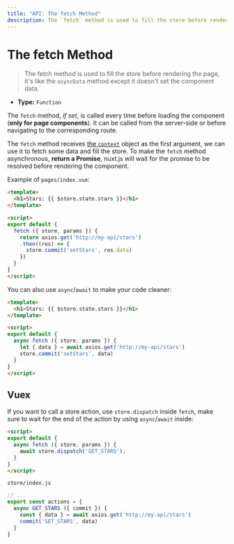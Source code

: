 ```yaml
---
title: "API: The fetch Method"
description: The `fetch` method is used to fill the store before rendering the page, it's like the `asyncData` method except it doesn't set the component data.
---
```


# The fetch Method

> The fetch method is used to fill the store before rendering the page, it's like the `asyncData` method except it doesn't set the component data.

- **Type:** `Function`

The `fetch` method, *if set*, is called every time before loading the component (**only for page components**). It can be called from the server-side or before navigating to the corresponding route.

The `fetch` method receives [the `context`](/api/context) object as the first argument, we can use it to fetch some data and fill the store. To make the `fetch` method asynchronous, **return a Promise**, nuxt.js will wait for the promise to be resolved before rendering the component.

Example of `pages/index.vue`:

```html
<template>
  <h1>Stars: {{ $store.state.stars }}</h1>
</template>

<script>
export default {
  fetch ({ store, params }) {
    return axios.get('http://my-api/stars')
    .then((res) => {
      store.commit('setStars', res.data)
    })
  }
}
</script>
```

You can also use `async`/`await` to make your code cleaner:

```html
<template>
  <h1>Stars: {{ $store.state.stars }}</h1>
</template>

<script>
export default {
  async fetch ({ store, params }) {
    let { data } = await axios.get('http://my-api/stars')
    store.commit('setStars', data)
  }
}
</script>
```

## Vuex

If you want to call a store action, use `store.dispatch` inside `fetch`, make sure to wait for the end of the action by using `async`/`await` inside:

```html
<script>
export default {
  async fetch ({ store, params }) {
    await store.dispatch('GET_STARS');
  }
}
</script>
```

`store/index.js`

```js
// ...
export const actions = {
  async GET_STARS ({ commit }) {
    const { data } = await axios.get('http://my-api/stars')
    commit('SET_STARS', data)
  }
}
```
